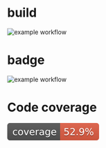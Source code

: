 # build
![example workflow](https://github.com/Fancia96/TAU6_5/actions/workflows/github-actions-demo.yml/badge.svg)

# badge
![example workflow](https://github.com/Fancia96/TAU6_5/actions/workflows/badge.yml/badge.svg)

# Code coverage
![coverage](https://github.com/Fancia96/TAU6_5/blob/master/.github/badges/jacoco.svg)

